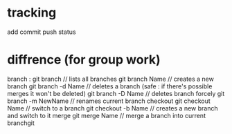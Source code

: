 # tracking
add
commit
push
status

# diffrence (for group work)
branch :
    git branch // lists all branches
    git branch Name // creates a new branch
    git branch -d Name // deletes a branch (safe : if there's possible merges it won't be deleted)
    git branch -D Name // deletes branch forcely
    git branch -m NewName // renames current branch
checkout
    git checkout Name // switch to a branch
    git checkout -b Name // creates a new branch and switch to it
merge
    git merge Name // merge a branch into current branchgit

